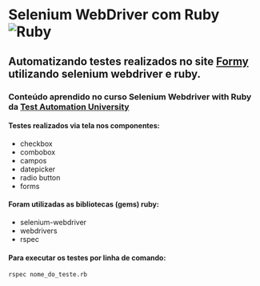 # Selenium WebDriver com Ruby  ![Ruby](https://scontent.fcpq3-1.fna.fbcdn.net/v/t1.15752-9/102943700_1613147725532985_3450681638490431890_n.png?_nc_cat=105&_nc_sid=b96e70&_nc_ohc=Upze6am185EAX-___hX&_nc_ht=scontent.fcpq3-1.fna&oh=d3249bbe59235d52508f03b45613d316&oe=5F04B456)



## Automatizando testes realizados no site [Formy](https://formy-project.herokuapp.com) utilizando selenium webdriver e ruby.

### Conteúdo aprendido no curso Selenium Webdriver with Ruby da [Test Automation University](https://testautomationu.applitools.com)

#### Testes realizados via tela nos componentes:
* checkbox
* combobox
* campos
* datepicker
* radio button
* forms

#### Foram utilizadas as bibliotecas (gems) ruby:
* selenium-webdriver
* webdrivers
* rspec

#### Para executar os testes por linha de comando:
`rspec nome_do_teste.rb`
